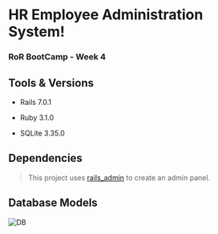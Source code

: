 # HR Employee Administration System!
### RoR BootCamp - Week 4


## Tools & Versions
- Rails 7.0.1

- Ruby 3.1.0

- SQLite 3.35.0

## Dependencies

> This project uses [rails_admin](https://github.com/railsadminteam/rails_admin) to create an admin panel. 

## Database Models

![DB](https://raw.githubusercontent.com/cupOJ/HR-Employee-Administration-System/feature/rails-admin-implemented/1.jpeg)